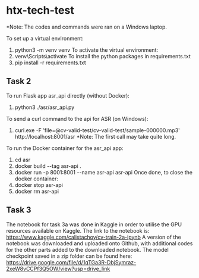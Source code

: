 # htx-tech-test
*Note: The codes and commands were ran on a Windows laptop.

To set up a virtual environment:
1. python3 -m venv venv
To activate the virtual environment:
2. venv\Scripts\activate
To install the python packages in requirements.txt
3. pip install -r requirements.txt

## Task 2
To run Flask app asr_api directly (without Docker):
1. python3 ./asr/asr_api.py

To send a curl command to the api for ASR (on Windows):
1. curl.exe -F 'file=@cv-valid-test/cv-valid-test/sample-000000.mp3' http://localhost:8001/asr
*Note: The first call may take quite long.

To run the Docker container for the asr_api app:
1. cd asr
2. docker build --tag asr-api .
3. docker run -p 8001:8001 --name asr-api asr-api
Once done, to close the docker container:
4. docker stop asr-api
5. docker rm asr-api

## Task 3
The notebook for task 3a was done in Kaggle in order to utilise the GPU resources available on Kaggle. 
The link to the notebook is: https://www.kaggle.com/calistachoy/cv-train-2a-ipynb
A version of the notebook was downloaded and uploaded onto Github, with additional codes for the other parts added to the downloaded notebook.
The model checkpoint saved in a zip folder can be found here: https://drive.google.com/file/d/1qTGa3R-DbjSymraz-2xeW8vCCPf3Q5OW/view?usp=drive_link